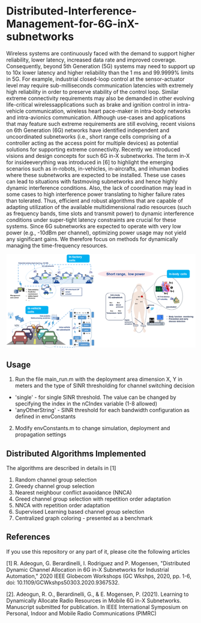 # Distributed-Interference-Management-for-6G-inX-subnetworks

Wireless systems are continuously faced with the demand to support higher reliability, lower latency, increased data rate and improved coverage. Consequently, beyond 5th Generation (5G) systems may need to support up to 10x lower latency and higher reliability than the 1 ms and 99.9999% limits in 5G. For example, industrial closed-loop control at the sensor-actuator level may require sub-milliseconds communication latencies with extremely high reliability in order to preserve stability of the control loop. Similar extreme connectivity requirements may also be demanded in other evolving life-critical wirelessapplications such as brake and ignition control in intra-vehicle communication, wireless heart pace-maker in intra-body networks and intra-avionics communication. Although use-cases and applications that may feature such extreme requirements are still evolving, recent visions on 6th Generation (6G) networks have identified independent and uncoordinated subnetworks (i.e., short range cells comprising of a controller acting as the access point for multiple devices) as potential solutions for supporting extreme  connectivity. Recently we introduced visions and design concepts for such 6G in-X subnetworks. The term in-X for insideeverything was introduced in [6] to highlight the emerging scenarios such as in-robots, in-vehicles, in-aircrafts, and inhuman bodies where these subnetworks are expected to be installed. These use cases can lead to situations with fastmoving subnetworks and hence highly dynamic interference conditions. Also, the lack of coordination may lead in some cases to high interference power translating to higher failure rates than tolerated. Thus, efficient and robust algorithms that
are capable of adapting utilization of the available multidimensional radio resources (such as frequency bands, time slots and transmit power) to dynamic interference conditions
under super-tight latency constraints are crucial for these systems. Since 6G subnetworks are expected to operate with very low power (e.g., -10dBm per channel), optimizing power usage may not yield any significant gains. We therefore focus on methods for dynamically managing the time-frequency resources.

![6G in-X Use Cases](/images/6GinXUseCases.png)


## Usage

1. Run the file main_run.m with the deployment area dimension X, Y in meters and the type of SINR thresholding for channel switching decision
 * 'single' - for single SINR threshold. The value can be changed by specifying the index in the nCIndex variable (1-8 allowed)
 * 'anyOtherString' - SINR threshold for each bandwidth configuration as defined in envConstants
2. Modify envConstants.m to change simulation, deployment and propagation settings

## Distributed Algorithms Implemented
The algorithms are described in details in [1]
1. Random channel group selection
2. Greedy channel group selection 
3. Nearest neighbour conflict avaoidance (NNCA)
4. Greed channel group selection with repetition order adaptation
5. NNCA with repetition order adaptation 
6. Supervised Learning based channel group selection
7. Centralized graph coloring - presented as a benchmark

## References 

If you use this repository or any part of it, please cite the following articles

[1] R. Adeogun, G. Berardinelli, I. Rodriguez and P. Mogensen, "Distributed Dynamic Channel Allocation in 6G in-X Subnetworks for Industrial Automation," 2020 IEEE Globecom Workshops (GC Wkshps, 2020, pp. 1-6, doi: 10.1109/GCWkshps50303.2020.9367532.

[2]. Adeogun, R. O., Berardinelli, G., & E. Mogensen, P. (2021). Learning to Dynamically Allocate Radio Resources in Mobile 6G in-X Subnetworks. Manuscript submitted for publication. In IEEE International Symposium on Personal, Indoor and Mobile Radio Communications (PIMRC)


 
   

